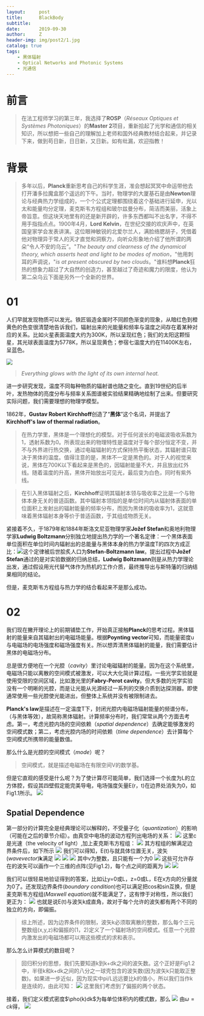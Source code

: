 ```yaml
---
layout:     post
title:      BlackBody
subtitle:   
date:       2019-09-30
author:     Z
header-img: img/post2/1.jpg
catalog: true
tags:
    - 黑体辐射
    - Optical Networks and Photonic Systems
    - 光通信
---
```


# 前言

>在法工程师学习的第三年，我选择了**ROSP**（*Réseaux Optiques et Systèmes Photoniques*）的**Master 2**项目，重新拾起了光学和通信的相关知识，所以想把一些自己的理解加上老师和国外经典教材结合起来，并记录下来，做到苟日新，日日新，又日新。如有纰漏，欢迎指教！


# 背景

>多年以后，**Planck**重新思考自己的科学生涯，准会想起冥冥中命运带他去打开潘多拉魔盒那个遥远的下午。当时，物理学的大厦基石是由**Newton**理论与经典热力学组成的，一个个公式定理都围绕着这个基础进行延申，光以太和能量均分定理，麦克斯韦方程组和玻尔兹曼分布，简洁而美丽，活象上帝旨意。但这块天地里有的还是新开辟的，许多东西都叫不出名字，不得不用手指指点点。1900年4月，**Lord Kelvin**，在世纪交接的欢庆声中，在英国皇家学会发表讲演。这位眼神敏锐的北爱尔兰人，满脸络腮胡子，凭借着他对物理异于常人的天才直觉和洞察力，向听众形象地介绍了他所谓的两朵“令人不安的乌云”。"*The beauty and clearness of the dynamical theory, which asserts heat and light to be modes of motion*，"他用刺耳的声调说，"*is at present obscured by two clouds*。"谁料想**Planck**狂热的想象力超过了大自然的创造力，甚至越过了奇迹和魔力的限度，他认为第二朵乌云下面是另外一个全新的世界。

# 01

人们早就发现物质可以发光。铁匠锻造金属时不同颜色渐变的现象，从暗红色到橙黄色的色变很清楚地告诉我们，辐射出来的光能量和频率与温度之间存在着某种对应的关系。比如火星表面温度大约为300K，所以呈现红色；我们的太阳这颗恒星，其光球表面温度为5778K，所以呈现黄色；参宿七温度大约在11400K左右，呈蓝色。

![](https://HistoireaParis.github.io/img/post2/2.jpg)

>*Everything glows with the light of its own internal heat.*

进一步研究发现，温度不同每种物质的辐射谱也随之变化。直到19世纪的后半叶，发热物体的亮度分布与频率关系图谱被实验结果精确地绘制了出来。但要研究实际问题，我们需要理想的物理学模型。

1862年，**Gustav Robert Kirchhoff**创造了“**黑体**”这个名词，并提出了**Kirchhoff's law of thermal radiation**。

>在热力学里，黑体是一个理想化的模型。对于任何波长的电磁波吸收系数为1，透射系数为0。所表现出来的物理特性是温度对于每个部分恒定不变，并不与外界进行热交换，通过电磁辐射的方式保持热平衡状态，其辐射谱只取决于黑体的温度。值得注意的是，黑体不一定是黑色的。对于人的视觉来说，黑体在700K以下看起来是黑色的，因辐射能量不大，并且放出红外线。随着温度的升高，黑体开始放出可见光，最后变为白色，同时有紫外线。

>在引入黑体辐射之后，**Kirchhoff**证明其辐射本领与吸收率之比是一个与物体本身无关的普适函数。其中辐射本领指的是单位时间内从辐射体表面的单位面积上发射出的辐射能量的频率分布，而因为黑体的吸收率为1，这就意味着黑体辐射本身等价于普适函数，于其组成物质无关。

紧接着不久，于1879年和1884年斯洛文尼亚物理学家**Jožef Stefan**和奥地利物理学家**Ludwig Boltzmann**分别独立地提出热力学的一个著名定律：一个黑体表面单位面积在单位时间内辐射出的总能量与黑体本身的热力学温度T的四次方成正比：<img src="http://chart.googleapis.com/chart?cht=tx&chl=
j^{\star }=\sigma T^{4}}" style="border:none;">这个定律被后世脍炙人口为**Stefan-Boltzmann law**。提出过程中**Jožef Stefan**通过的是对实验数据的归纳总结，**Ludwig Boltzmann**则是从热力学理论出发，通过假设用光代替气体作为热机的工作介质，最终推导出与斯特藩的归纳结果相同的结论。

但是，麦克斯韦方程组与热力学的结合看起来不是那么成功。

# 02

我们现在撇开理论上的前期铺垫工作，开始真正接触**Planck**的思考过程。黑体辐射的能量来自其辐射出的电磁场能量。根据**Poynting vector**可知，而能量密度u与电磁场的电场强度和磁场强度有关。所以想弄清黑体辐射的能量，我们需要估计黑体的电磁场分布。

总是很方便地在一个光腔（*cavity*）里讨论电磁辐射的能量。因为在这个系统里，电磁场只能以离散的空间模式被激发，可以大大化简计算过程。一些光学实验就是使用受限的空间区域，比如激光里的**Fabry-Perot cavity**。但大多数的光学实验没有一个明晰的光腔，而是让光能从光源经过一系列的交换介质到达探测器。即使通常使用一些光腔使光能进出，但整体上系统并没有被限制进去。

**Planck's law**是描述在一定温度T下，封闭光腔内电磁场辐射能量的频谱分布，（与黑体等效），故简称黑体辐射。计算频率分布时，我们常常从两个方面去考虑。第一，考虑光腔内场的空间依赖（*spatial dependence*）去确定能够激发的空间模式数；第二，考虑光腔内场的时间依赖（*time dependence*）去计算每个空间模式所携带的能量数值。

那么什么是光腔的空间模式（*mode*）呢？

>空间模式，就是描述电磁场在有限空间V的数学基。

但是它直观的感受是什么呢？为了使计算尽可能简单，我们选择一个长度为L的立方体腔，假设其四壁假定能完美导电，电场强度矢量E(r，t)在边界处消失为0，如Fig1.1所示。
![](https://HistoireaParis.github.io/img/post2/1.PNG)

## Spatial Dependence

第一部分的计算完全是经典理论可以解释的，不受量子化（*quantization*）的影响（可能在之后的章节介绍）。由真空中电场的波动方程列出电场的关系：
<img src="http://chart.googleapis.com/chart?cht=tx&chl=
{\partial ^{2}E(r,t) \over \partial t^{2}}=c^{2}\nabla ^{2}E(r,t)" style="border:none;">
这里c是光速（the velocity of light）,加上麦克斯韦方程组：
<img src="http://chart.googleapis.com/chart?cht=tx&chl=
\nabla \cdot E(r,t)=0" style="border:none;">
其方程组的解满足边界条件后，如下所示
![](https://HistoireaParis.github.io/img/post2/2.PNG)
我们可以得知，E(t)与就具体位置无关，波矢(*wavevector*)**k**满足
<img src="http://chart.googleapis.com/chart?cht=tx&chl=
k_x=\pi\nu_x/L" style="border:none;">
<img src="http://chart.googleapis.com/chart?cht=tx&chl=
k_y=\pi\nu_y/L" style="border:none;">
<img src="http://chart.googleapis.com/chart?cht=tx&chl=
k_z=\pi\nu_z/L" style="border:none;">
其中v为整数，且只能有一个为0
<img src="http://chart.googleapis.com/chart?cht=tx&chl=
\nu_x, \nu_y, \nu_z = 0,1,2,3,..." style="border:none;">
这些可允许存在的波矢可以画作一个三维的点阵(见Fig1.2)，每个点之间的距离为
<img src="http://chart.googleapis.com/chart?cht=tx&chl=
\pi/L" style="border:none;">
![](https://HistoireaParis.github.io/img/post2/3.PNG)

我们可以很轻易地验证得到的答案，比如让y=0或L，z=0或L，E在x方向的分量就为0了。还发现边界条件(*boundary condition*)也可以满足把cos和sin互换，但是麦克斯韦方程组(*Maxwell equation*)就不能满足了，这有悖于对称性，所以我们更正为：
<img src="http://chart.googleapis.com/chart?cht=tx&chl=
k \cdot E(t)=0" style="border:none;">
也就是说E(t)与波矢k成直角，故对于每个允许的波矢都有两个不同的独立的方向，即偏振。

>综上所述，因为边界条件的限制，波矢k必须取离散的整数，那么每个三元整数组(x,y,z)和偏振的(1，2)定义了一个辐射场的空间模式。任意一个光腔内激发出的电磁场都可以用这些模式的求和表示。

那么怎么计算模式的数目呢？
>回归积分的思想，我们先要知道k到k+dk之间的波矢数。这个正好是Fig1.2中，半径k和k+dk之间的八分之一球壳包含的波矢数(因为波矢k只能取正整数)。如果进一步近似，因为现实中pi/L远远要比k的值小，所以我们当作k是连续的，由此可知：
<img src="http://chart.googleapis.com/chart?cht=tx&chl=
\frac{1} 8 (4\pi k^2 dk)(\pi/L)^{-3}\times2" style="border:none;">
这里我们考虑到了偏振的两个状态。

接着，我们定义模式密度$\pho(k)dk$为每单位体积内的模式数，那么
<img src="http://chart.googleapis.com/chart?cht=tx&chl=
\rho(k)dk =k^2dk/\pi^2" style="border:none;">
由$\omega=ck$得，
<img src="http://chart.googleapis.com/chart?cht=tx&chl=
\rho(\omega)d\omega =\omega^2d\omega/\pi^2c^3" style="border:none;">

